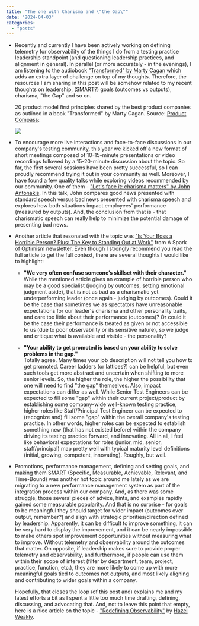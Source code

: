 ```yaml
---
title: "The one with Charisma and \"the Gap\""
date: "2024-04-03"
categories: 
  - "posts"
---
```


- Recently and currently I have been actively working on defining telemetry for observability of the things I do from a testing practice leadership standpoint (and questioning leadership practices, and alignment in general). In parallel (or more accurately - in the evenings), I am listening to the audiobook ["Transformed" by Marty Cagan](https://www.amazon.com/Transformed-Becoming-Product-Driven-Company-Silicon/dp/1119697336) which adds an extra layer of challenge on top of my thoughts. Therefore, the resources I am sharing in this post will be somehow related to my recent thoughts on leadership, (SMART?) goals (outcomes vs outputs), charisma, "the Gap" and so on.

    20 product model first principles shared by the best product companies as outlined in a book "Transformed" by Marty Cagan. Source: [Product Compass](https://www.productcompass.pm/p/product-model-first-principles-transformed-cagan):
    
    ![](https://testwhere.wordpress.com/wp-content/uploads/2024/04/image.png?w=724)

- To encourage more live interactions and face-to-face discussions in our company's testing community, this year we kicked off a new format of short meetings composed of 10-15-minute presentations or video recordings followed by a 15-20-minute discussion about the topic. So far, the first several sessions have been pretty successful, so I can proudly recommend trying it out in your community as well. Moreover, I have found a few quality talks while exploring videos recommended by our community. One of them - ["Let's face it: charisma matters" by John Antonakis](https://www.youtube.com/watch?v=SEDvD1IICfE&ab_channel=TEDxTalks). In this talk, John compares good news presented with standard speech versus bad news presented with charisma speech and explores how both situations impact employees' performance (measured by outputs). And, the conclusion from that is - that charismatic speech can really help to minimize the potential damage of presenting bad news.

- Another article that resonated with the topic was ["Is Your Boss a Horrible Person? Plus: The Key to Standing Out at Work"](https://www.linkedin.com/pulse/your-boss-horrible-person-plus-key-standing-out-work-simon-sinek-ju6we/) from A Spark of Optimism newsletter. Even though I strongly recommend you read the full article to get the full context, there are several thoughts I would like to highlight:
    - **"We very often confuse someone’s skillset with their character."**  
        While the mentioned article gives an example of horrible person who may be a good specialist (judging by outcomes, setting emotional judgment aside), that is not as bad as a charismatic yet underperforming leader (once again - judging by outcomes). Could it be the case that sometimes we as spectators have unreasonable expectations for our leader's charisma and other personality traits, and care too little about their performance (outcomes)? Or could it be the case their performance is treated as given or not accessible to us (due to poor observability or its sensitive nature), so we judge and critique what is available and visible - the personality?

    - **"Your ability to get promoted is based on your ability to solve problems in the gap."**  
        Totally agree. Many times your job description will not tell you how to get promoted. Career ladders (or lattices?) can be helpful, but even such tools get more abstract and uncertain when shifting to more senior levels. So, the higher the role, the higher the possibility that one will need to find "the gap" themselves. Also, impact expectations can differ as well. While Senior Test Engineers can be expected to fill some "gap" within their current project/product by establishing some company-wide well-known testing practice, higher roles like Staff/Principal Test Engineer can be expected to (recognize and) fill some "gap" within the overall company's testing practice. In other words, higher roles can be expected to establish something new (that has not existed before) within the company driving its testing practice forward, and innovating. All in all, I feel like behavioral expectations for roles (junior, mid, senior, staff/principal) map pretty well with typical maturity level definitions (initial, growing, competent, innovating). Roughly, but well.

- Promotions, performance management, defining and setting goals, and making them SMART (Specific, Measurable, Achievable, Relevant, and Time-Bound) was another hot topic around me lately as we are migrating to a new performance management system as part of the integration process within our company. And, as there was some struggle, those several pieces of advice, hints, and examples rapidly gained some measurable popularity. And that is no surprise - for goals to be meaningful they should target for wider impact (outcomes over output, remember?) and align with strategic priorities/direction defined by leadership. Apparently, it can be difficult to improve something, it can be very hard to display the improvement, and it can be nearly impossible to make others spot improvement opportunities without measuring what to improve. Without telemetry and observability around the outcomes that matter. On opposite, if leadership makes sure to provide proper telemetry and observability, and furthermore, if people can use them within their scope of interest (filter by department, team, project, practice, function, etc.), they are more likely to come up with more meaningful goals tied to outcomes not outputs, and most likely aligning and contributing to wider goals within a company.  
      
    Hopefully, that closes the loop (of this post and) explains me and my latest efforts a bit as I spent a little too much time drafting, defining, discussing, and advocating that. And, not to leave this point that empty, here is a nice article on the topic - ["Redefining Observability"](https://hazelweakly.me/blog/redefining-observability/) by [Hazel Weakly](https://www.linkedin.com/in/hazelweakly/).
